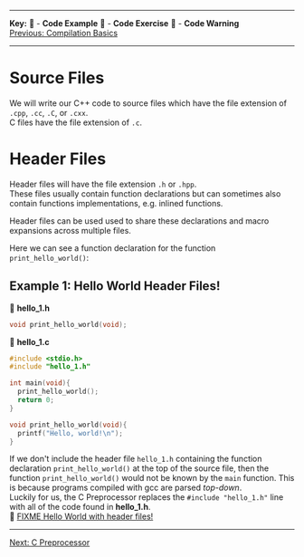 
---
**Key:** 
:large_orange_diamond: - **Code Example** 
:large_blue_diamond: - **Code Exercise** 
:red_circle: - **Code Warning**  
[Previous: Compilation Basics](https://github.com/ackirby88/CS107/blob/master/C-Basics/C-0-CompilationBasics.md)

---
# Source Files
We will write our C++ code to source files which have the file extension of `.cpp`, `.cc`, `.C`, or `.cxx`.  
C files have the file extension of `.c`.

# Header Files
Header files will have the file extension `.h` or `.hpp`.  
These files usually contain function declarations but can sometimes also contain functions implementations, e.g. inlined functions.  

Header files can be used used to share these declarations and macro expansions across multiple files.  

Here we can see a function declaration for the function `print_hello_world()`:
## Example 1: Hello World Header Files!
:large_blue_diamond: **hello_1.h**
```C
void print_hello_world(void);
```

:large_blue_diamond: **hello_1.c**
```C
#include <stdio.h>
#include "hello_1.h"

int main(void){
  print_hello_world();
  return 0;
}

void print_hello_world(void){
  printf("Hello, world!\n");
}
```  
If we don't include the header file `hello_1.h` containing the function declaration `print_hello_world()` at the top of the source file, then the function `print_hello_world()` would not be known by the `main` function. This is because programs compiled with gcc are parsed *top-down*.  
Luckily for us, the C Preprocessor replaces the `#include "hello_1.h"` line with all of the code found in **hello_1.h**.  
:large_orange_diamond: [FIXME Hello World with header files!](...)

---
[Next: C Preprocessor](https://github.com/ackirby88/CS107/blob/master/C-Basics/C-2-Prepocessor.md)
